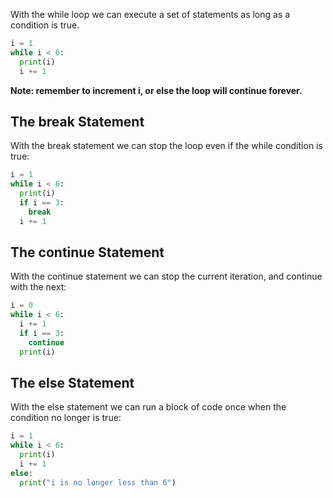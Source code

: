 With the while loop we can execute a set of statements as long as a condition is true.

```python
i = 1
while i < 6:
  print(i)
  i += 1
```

**Note: remember to increment i, or else the loop will continue forever.**


## The break Statement
With the break statement we can stop the loop even if the while condition is true:

```python
i = 1
while i < 6:
  print(i)
  if i == 3:
    break
  i += 1
```

## The continue Statement
With the continue statement we can stop the current iteration, and continue with the next:

```python
i = 0
while i < 6:
  i += 1
  if i == 3:
    continue
  print(i)
```

## The else Statement
With the else statement we can run a block of code once when the condition no longer is true:

```python
i = 1
while i < 6:
  print(i)
  i += 1
else:
  print("i is no longer less than 6")
```